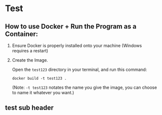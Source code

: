 # Test

## How to use Docker + Run the Program as a Container:

1. Ensure Docker is properly installed onto your machine (Windows requires a restart)

2. Create the Image.

    Open the `test123` directory in your terminal, and run this command:

    ```
    docker build -t test123 .
    ```

    (Note: `-t test123` notates the name you give the image, you can choose to name it whatever you want.)

## test sub header
